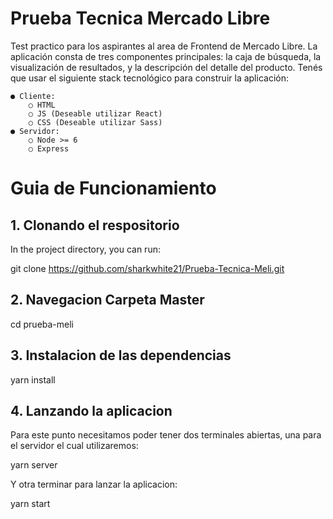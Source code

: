 # Prueba Tecnica Mercado Libre

Test practico para los aspirantes al area de Frontend de Mercado Libre.
La aplicación consta de tres componentes principales: la caja de búsqueda, la visualización de
resultados, y la descripción del detalle del producto.
Tenés que usar el siguiente stack tecnológico para construir la aplicación:

    ● Cliente:
        ○ HTML
        ○ JS (Deseable utilizar React)
        ○ CSS (Deseable utilizar Sass)
    ● Servidor:
        ○ Node >= 6
        ○ Express

# Guia de Funcionamiento

## 1. Clonando el respositorio
In the project directory, you can run:

git clone  https://github.com/sharkwhite21/Prueba-Tecnica-Meli.git

## 2. Navegacion Carpeta Master

cd prueba-meli

## 3. Instalacion de las dependencias

yarn install


## 4. Lanzando la aplicacion 

Para este punto necesitamos poder tener dos terminales abiertas, una para el servidor el cual utilizaremos: 

yarn server

Y otra terminar para lanzar la aplicacion:

yarn start
